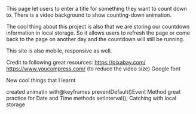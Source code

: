 This page let users to enter a title for something they want to count down to.
There is a video background to show counting-down animation.

The cool thing about this project is also that we are storing our countdown information in local storage. So it allows users to refresh the page or come back to the page on another day and the countdown will still be running.

This site is also mobile, responsive as well.


Credit to following great resources:
https://pixabay.com/
https://www.youcompress.com/ (to reduce the video size)
Google font


New cool things that I learnt

created animatin with@keyframes
preventDefault()Event Method
great practice for Date and Time methods
setInterval();
Catching with local storage
